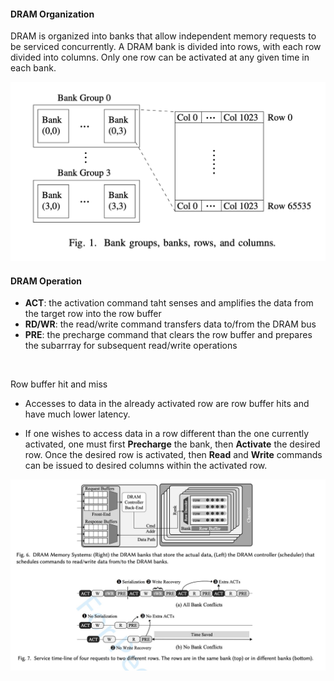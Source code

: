#### DRAM Organization

DRAM is organized into banks that allow independent memory requests to be serviced concurrently. A DRAM bank is divided into rows, with each row divided into columns. Only one row can be activated at any given time in each bank.

<img src="../../assets/images/image-20200801205252521.png" alt="image-20200801205252521" style="zoom:50%;" />



#### DRAM Operation

* **ACT**: the activation command taht senses and amplifies the data from the target row into the row buffer
* **RD/WR**: the read/write command transfers data to/from the DRAM bus
* **PRE**: the precharge command that clears the row buffer and prepares the subarrray for subsequent read/write operations

<br>

Row buffer hit and miss

* Accesses to data in the already activated row are row buffer hits and have much lower latency.

* If one wishes to access data in a row different than the one currently activated, one must first **Precharge** the bank, then **Activate** the desired row. Once the desired row is activated, then **Read** and **Write** commands can be issued to desired columns within the activated row.

<img src="../../assets/images/testimg.jpg" alt="testimg" style="zoom:67%;" />


